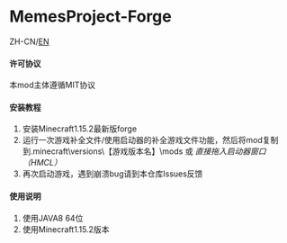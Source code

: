 # MemesProject-Forge

ZH-CN/[EN](https://github.com/block2333/MemesProject-Forge/blob/master/README-EN.md)

#### 许可协议

本mod主体遵循MIT协议

#### 安装教程


1.  安装Minecraft1.15.2最新版forge
2.  运行一次游戏补全文件/使用启动器的补全游戏文件功能，然后将mod复制到.minecraft\versions\【游戏版本名】\mods 或 _直接拖入启动器窗口（HMCL）_ 
3.  再次启动游戏，遇到崩溃bug请到本仓库Issues反馈

#### 使用说明

1.  使用JAVA8 64位
2.  使用Minecraft1.15.2版本
